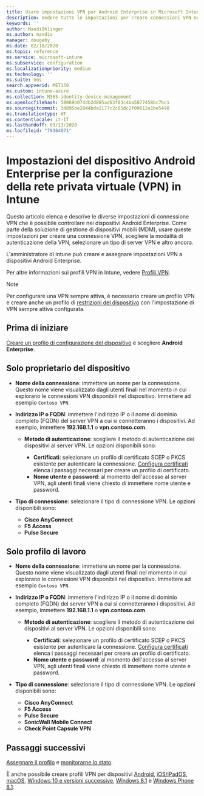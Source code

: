 ```yaml
---
title: Usare impostazioni VPN per Android Enterprise in Microsoft Intune - Azure | Microsoft Docs
description: Vedere tutte le impostazioni per creare connessioni VPN nei dispositivi Android Enterprise in Microsoft Intune. Immettere il nome della connessione, l'indirizzo IP o il nome di dominio completo del server VPN, scegliere la modalità di autenticazione degli utenti e scegliere i tipi di connessione Citrix, SonicWall, Check Point Capsule e Pulse Secure.
keywords: ''
author: MandiOhlinger
ms.author: mandia
manager: dougeby
ms.date: 02/18/2020
ms.topic: reference
ms.service: microsoft-intune
ms.subservice: configuration
ms.localizationpriority: medium
ms.technology: ''
ms.suite: ems
search.appverid: MET150
ms.custom: intune-azure
ms.collection: M365-identity-device-management
ms.openlocfilehash: 58069b074db2d885ad63f03c4ba5877458bc7bc1
ms.sourcegitcommit: 3d895be2844bda2177c2c85dc2f09612a1be5490
ms.translationtype: HT
ms.contentlocale: it-IT
ms.lasthandoff: 03/13/2020
ms.locfileid: "79364071"
---
```

# <a name="android-enterprise-device-settings-to-configure-vpn-in-intune"></a>Impostazioni del dispositivo Android Enterprise per la configurazione della rete privata virtuale (VPN) in Intune

Questo articolo elenca e descrive le diverse impostazioni di connessione VPN che è possibile controllare nei dispositivi Android Enterprise. Come parte della soluzione di gestione di dispositivi mobili (MDM), usare queste impostazioni per creare una connessione VPN, scegliere la modalità di autenticazione della VPN, selezionare un tipo di server VPN e altro ancora.

L'amministratore di Intune può creare e assegnare impostazioni VPN a dispositivi Android Enterprise. 

Per altre informazioni sui profili VPN in Intune, vedere [Profili VPN](vpn-settings-configure.md).

> [!NOTE]
> Per configurare una VPN sempre attiva, è necessario creare un profilo VPN e creare anche un profilo di [restrizioni del dispositivo](device-restrictions-android-for-work.md#connectivity) con l'impostazione di VPN sempre attiva configurata.

## <a name="before-you-begin"></a>Prima di iniziare

[Creare un profilo di configurazione del dispositivo](vpn-settings-configure.md#create-a-device-profile) e scegliere **Android Enterprise**.

## <a name="device-owner-only"></a>Solo proprietario del dispositivo

- **Nome della connessione**: immettere un nome per la connessione. Questo nome viene visualizzato dagli utenti finali nel momento in cui esplorano le connessioni VPN disponibili nel dispositivo. Immettere ad esempio `Contoso VPN`.
- **Indirizzo IP o FQDN**: immettere l'indirizzo IP o il nome di dominio completo (FQDN) del server VPN a cui si connetteranno i dispositivi. Ad esempio, immettere **192.168.1.1** o **vpn.contoso.com**.

  - **Metodo di autenticazione**: scegliere il metodo di autenticazione dei dispositivi al server VPN. Le opzioni disponibili sono:
  
    - **Certificati**: selezionare un profilo di certificato SCEP o PKCS esistente per autenticare la connessione. [Configura certificati](../protect/certificates-configure.md) elenca i passaggi necessari per creare un profilo di certificato.
    - **Nome utente e password**: al momento dell'accesso al server VPN, agli utenti finali viene chiesto di immettere nome utente e password.

- **Tipo di connessione**: selezionare il tipo di connessione VPN. Le opzioni disponibili sono:

  - **Cisco AnyConnect**
  - **F5 Access**
  - **Pulse Secure**

## <a name="work-profile-only"></a>Solo profilo di lavoro

- **Nome della connessione**: immettere un nome per la connessione. Questo nome viene visualizzato dagli utenti finali nel momento in cui esplorano le connessioni VPN disponibili nel dispositivo. Immettere ad esempio `Contoso VPN`.
- **Indirizzo IP o FQDN**: immettere l'indirizzo IP o il nome di dominio completo (FQDN) del server VPN a cui si connetteranno i dispositivi. Ad esempio, immettere **192.168.1.1** o **vpn.contoso.com**.

  - **Metodo di autenticazione**: scegliere il metodo di autenticazione dei dispositivi al server VPN. Le opzioni disponibili sono:
  
    - **Certificati**: selezionare un profilo di certificato SCEP o PKCS esistente per autenticare la connessione. [Configura certificati](../protect/certificates-configure.md) elenca i passaggi necessari per creare un profilo di certificato.
    - **Nome utente e password**: al momento dell'accesso al server VPN, agli utenti finali viene chiesto di immettere nome utente e password.

- **Tipo di connessione**: selezionare il tipo di connessione VPN. Le opzioni disponibili sono:

  - **Cisco AnyConnect**
  - **F5 Access**
  - **Pulse Secure**
  - **SonicWall Mobile Connect**
  - **Check Point Capsule VPN**

## <a name="next-steps"></a>Passaggi successivi

[Assegnare il profilo](device-profile-assign.md) e [monitorarne lo stato](device-profile-monitor.md).

È anche possibile creare profili VPN per dispositivi [Android](vpn-settings-android.md), [iOS/iPadOS](vpn-settings-ios.md), [macOS](vpn-settings-macos.md), [Windows 10 e versioni successive](vpn-settings-windows-10.md), [Windows 8.1](vpn-settings-windows-8-1.md) e [Windows Phone 8.1](vpn-settings-windows-phone-8-1.md).
